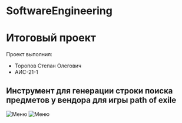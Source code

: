 # SoftwareEngineering
# Итоговый проект
Проект выполнил:
- Торопов Степан Олегович
- АИС-21-1
## Инструмент для генерации строки поиска предметов у вендора для игры path of exile
![Меню]()
![Меню]()
